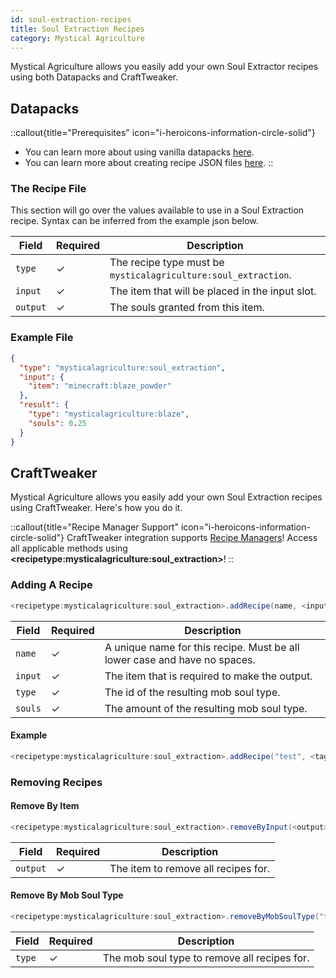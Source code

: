 ```yaml
---
id: soul-extraction-recipes
title: Soul Extraction Recipes
category: Mystical Agriculture
---
```


Mystical Agriculture allows you easily add your own Soul Extractor recipes using both Datapacks and CraftTweaker.

## Datapacks

::callout{title="Prerequisites" icon="i-heroicons-information-circle-solid"}
- You can learn more about using vanilla datapacks <a href="https://minecraft.gamepedia.com/Data_pack" target="_blank">here</a>.
- You can learn more about creating recipe JSON files <a href="https://minecraft.gamepedia.com/Recipe" target="_blank">here</a>.
::

### The Recipe File

This section will go over the values available to use in a Soul Extraction recipe. Syntax can be inferred from the example json below.

| Field    | Required | Description                                                    |
|----------|----------|----------------------------------------------------------------|
| `type`   | ✓        | The recipe type must be `mysticalagriculture:soul_extraction`. |
| `input`  | ✓        | The item that will be placed in the input slot.                |
| `output` | ✓        | The souls granted from this item.                              |

### Example File

```json
{
  "type": "mysticalagriculture:soul_extraction",
  "input": {
    "item": "minecraft:blaze_powder"
  },
  "result": {
    "type": "mysticalagriculture:blaze",
    "souls": 0.25
  }
}
```

## CraftTweaker

Mystical Agriculture allows you easily add your own Soul Extraction recipes using CraftTweaker. Here's how you do it.

::callout{title="Recipe Manager Support" icon="i-heroicons-information-circle-solid"}
CraftTweaker integration supports <a href="https://docs.blamejared.com/1.21.1/en/tutorial/Recipes/RecipeManagers" target="_blank">Recipe Managers</a>! Access all applicable methods using **\<recipetype:mysticalagriculture:soul_extraction\>**!
::

### Adding A Recipe

```java
<recipetype:mysticalagriculture:soul_extraction>.addRecipe(name, <input>, "type", souls);
```

| Field   | Required | Description                                                               |
|---------|----------|---------------------------------------------------------------------------|
| `name`  | ✓        | A unique name for this recipe. Must be all lower case and have no spaces. |
| `input` | ✓        | The item that is required to make the output.                             |
| `type`  | ✓        | The id of the resulting mob soul type.                                    |
| `souls` | ✓        | The amount of the resulting mob soul type.                                |

#### Example

```java
<recipetype:mysticalagriculture:soul_extraction>.addRecipe("test", <tag:item:c:ingots/iron>, "mysticalagriculture:spider", 0.5);
```

### Removing Recipes
#### Remove By Item

```java
<recipetype:mysticalagriculture:soul_extraction>.removeByInput(<output>);
```

| Field    | Required | Description                         |
|----------|----------|-------------------------------------|
| `output` | ✓        | The item to remove all recipes for. |

#### Remove By Mob Soul Type

```java
<recipetype:mysticalagriculture:soul_extraction>.removeByMobSoulType("type");
```

| Field  | Required | Description                                  |
|--------|----------|----------------------------------------------|
| `type` | ✓        | The mob soul type to remove all recipes for. |
